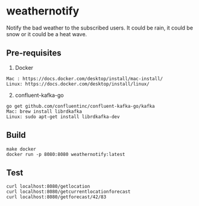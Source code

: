 # weathernotify
Notify the bad weather to the subscribed users. It could be rain, it could be snow or it could be a heat wave.

## Pre-requisites
1. Docker
```
Mac : https://docs.docker.com/desktop/install/mac-install/
Linux: https://docs.docker.com/desktop/install/linux/
```

2. confluent-kafka-go
```
go get github.com/confluentinc/confluent-kafka-go/kafka
Mac: brew install librdkafka 
Linux: sudo apt-get install librdkafka-dev
```

## Build
```
make docker
docker run -p 8080:8080 weathernotify:latest
```

## Test
```
curl localhost:8080/getlocation
curl localhost:8080/getcurrentlocationforecast
curl localhost:8080/getforecast/42/83
```